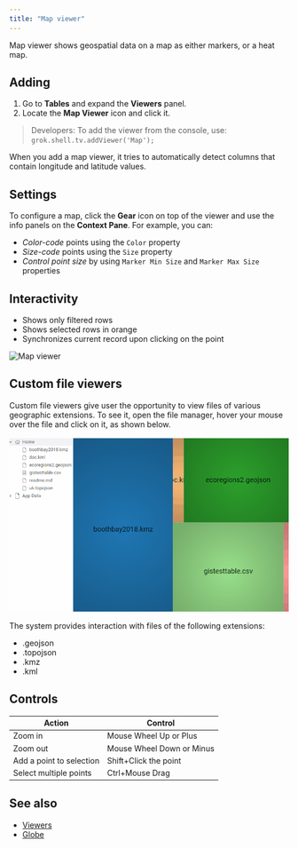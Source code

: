 ```yaml
---
title: "Map viewer"
---
```


Map viewer shows geospatial data on a map as either markers, or a heat map.

## Adding

1. Go to **Tables** and expand the **Viewers** panel.
1. Locate the **Map Viewer** icon and click it.

> Developers: To add the viewer from the console, use:
`grok.shell.tv.addViewer('Map');`

When you add a map viewer, it tries to automatically detect columns that contain
longitude and latitude values.

## Settings

To configure a map, click the **Gear** icon on top of the viewer and use the
info panels on the **Context Pane**. For example, you can:

* *Color-code* points using the `Color` property
* *Size-code* points using the `Size` property
* *Control point size* by using `Marker Min Size` and `Marker Max Size` properties

## Interactivity

* Shows only filtered rows
* Shows selected rows in orange
* Synchronizes current record upon clicking on the point

![Map viewer](img/map-viewer.gif)

## Custom file viewers

Сustom file viewers give user the opportunity to view files of various geographic extensions.
To see it, open the file manager, hover your mouse over the file and click on it, as shown below.

![Custom file viewer](img/map-custom-file-viewer.gif)

The system provides interaction with files of the following extensions:

* .geojson
* .topojson
* .kmz
* .kml

## Controls

|Action              |        Control                |
|------------------------|----------------------|
| Zoom in                                            | Mouse Wheel Up or Plus          |
| Zoom out                                         | Mouse Wheel Down or Minus  |
| Add a point to selection                | Shift+Click the point                   |
| Select multiple points                    | Ctrl+Mouse Drag                       |

## See also

* [Viewers](../viewers/viewers.md)
* [Globe](globe.md)
